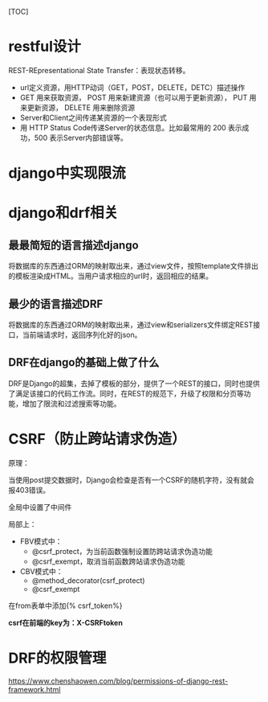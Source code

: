 [TOC]



#  restful设计

REST-REpresentational State Transfer：表现状态转移。

+ url定义资源，用HTTP动词（GET，POST，DELETE，DETC）描述操作
+ GET 用来获取资源，
  POST 用来新建资源（也可以用于更新资源），
  PUT 用来更新资源，
  DELETE 用来删除资源
+ Server和Client之间传递某资源的一个表现形式
+ 用 HTTP Status Code传递Server的状态信息。比如最常用的 200 表示成功，500 表示Server内部错误等。

# django中实现限流



# django和drf相关 

## 最最简短的语言描述django

将数据库的东西通过ORM的映射取出来，通过view文件，按照template文件排出的模板渲染成HTML。当用户请求相应的url时，返回相应的结果。

## 最少的语言描述DRF

将数据库的东西通过ORM的映射取出来，通过view和serializers文件绑定REST接口，当前端请求时，返回序列化好的json。

## DRF在django的基础上做了什么

DRF是Django的超集，去掉了模板的部分，提供了一个REST的接口，同时也提供了满足该接口的代码工作流。同时，在REST的规范下，升级了权限和分页等功能，增加了限流和过滤搜索等功能。

# CSRF（防止跨站请求伪造）

原理：

当使用post提交数据时，Django会检查是否有一个CSRF的随机字符，没有就会报403错误。

全局中设置了中间件

局部上：

+ FBV模式中：
  + @csrf_protect，为当前函数强制设置防跨站请求伪造功能
  + @csrf_exempt，取消当前函数跨站请求伪造功能
+ CBV模式中：
  +  @method_decorator(csrf_protect)
  + @csrf_exempt

在from表单中添加{% csrf_token%}

**csrf在前端的key为：X-CSRFtoken**

# DRF的权限管理

https://www.chenshaowen.com/blog/permissions-of-django-rest-framework.html
